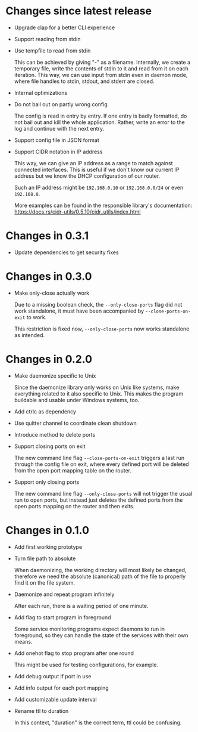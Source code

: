 # Changes since latest release

-   Upgrade clap for a better CLI experience

-   Support reading from stdin

-   Use tempfile to read from stdin

    This can be achieved by giving "-" as a filename. Internally, we create
    a temporary file, write the contents of stdin to it and read from it on
    each iteration. This way, we can use input from stdin even in daemon
    mode, where file handles to stdin, stdout, and stderr are closed.

-   Internal optimizations

-   Do not bail out on partly wrong config

    The config is read in entry by entry. If one entry is badly formatted,
    do not bail out and kill the whole application. Rather, write an error
    to the log and continue with the next entry.

-   Support config file in JSON format

-   Support CIDR notation in IP address

    This way, we can give an IP address as a range to match against
    connected interfaces. This is useful if we don't know our current IP
    address but we know the DHCP configuration of our router.

    Such an IP address might be `192.168.0.10` or `192.168.0.0/24` or even
    `192.168.0`.

    More examples can be found in the responsible library's documentation:
    https://docs.rs/cidr-utils/0.5.10/cidr_utils/index.html

# Changes in 0.3.1

-   Update dependencies to get security fixes

# Changes in 0.3.0

-   Make only-close actually work

    Due to a missing boolean check, the `--only-close-ports` flag did not
    work standalone, it must have been accompanied by
    `--close-ports-on-exit` to work.

    This restriction is fixed now, `--only-close-ports` now works standalone
    as intended.

# Changes in 0.2.0

-   Make daemonize specific to Unix

    Since the daemonize library only works on Unix like systems, make
    everything related to it also specific to Unix. This makes the program
    buildable and usable under Windows systems, too.

-   Add ctrlc as dependency

-   Use quitter channel to coordinate clean shutdown

-   Introduce method to delete ports

-   Support closing ports on exit

    The new command line flag `--close-ports-on-exit` triggers a last run
    through the config file on exit, where every defined port will be
    deleted from the open port mapping table on the router.

-   Support only closing ports

    The new command line flag `--only-close-ports` will not trigger the
    usual run to open ports, but instead just deletes the defined ports from
    the open ports mapping on the router and then exits.

# Changes in 0.1.0

-   Add first working prototype

-   Turn file path to absolute

    When daemonizing, the working directory will most likely be changed,
    therefore we need the absolute (canonical) path of the file to properly
    find it on the file system.

-   Daemonize and repeat program infinitely

    After each run, there is a waiting period of one minute.

-   Add flag to start program in foreground

    Some service monitoring programs expect daemons to run in foreground, so
    they can handle the state of the services with their own means.

-   Add onehot flag to stop program after one round

    This might be used for testing configurations, for example.

-   Add debug output if port in use

-   Add info output for each port mapping

-   Add customizable update interval

-   Rename ttl to duration

    In this context, "duration" is the correct term, ttl could be confusing.
